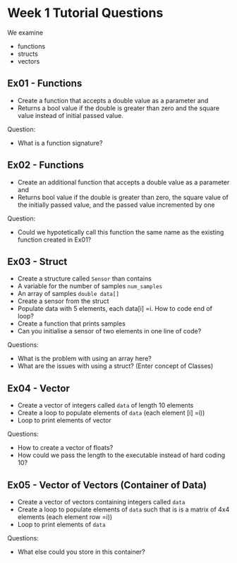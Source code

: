 Week 1 Tutorial Questions
=========================

We examine
* functions
* structs
* vectors


Ex01 - Functions 
---------
* Create a function that accepts a double value as a parameter and
* Returns a bool value if the double is greater than zero and the square value instead of initial passed value.

Question:
* What is a function signature?

Ex02 - Functions 
---------
* Create an additional function that accepts a double value as a parameter and
* Returns bool value if the double is greater than zero, the square value of the initially passed value, and the passed value incremented by one

Question:
* Could we hypotetically call this function the same name as the existing function created in Ex01?

Ex03 - Struct
------
* Create a structure called `Sensor` than contains
* A variable for the number of samples `num_samples`
* An array of samples `double data[]`
* Create a sensor from the struct
* Populate data with 5 elements, each data[i] =i. How to code end of loop?
* Create a function that prints samples 
* Can you initialise a sensor of two elements in one line of code?

Questions:
* What is the problem with using an array here?
* What are the issues with using a struct? (Enter concept of Classes)
  
Ex04 - Vector
------
* Create a vector of integers called  `data` of length 10 elements 
* Create a loop to populate elements of `data` (each element [i] =i))
* Loop to print elements of vector


Questions:
* How to create a vector of floats?
* How could we pass the length to the executable instead of hard coding 10?


Ex05 - Vector of Vectors (Container of Data)
------
* Create a vector of vectors containing integers called  `data` 
* Create a loop to populate elements of `data` such that is is a matrix of 4x4 elements (each element row =i))
* Loop to print elements of `data`

Questions:
* What else could you store in this container?

